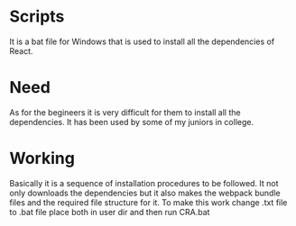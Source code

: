 # Scripts
It is a bat file for Windows that is used to install all the dependencies
of React.
# Need
As for the begineers it is very difficult for them to install all the 
dependencies. It has been used by some of my juniors in college.
# Working
Basically it is a sequence of installation procedures to be followed.
It not only downloads the dependencies but it also makes the webpack bundle
files and the required file structure for it.
To make this work change .txt file to .bat file place both in user dir and
then run CRA.bat

